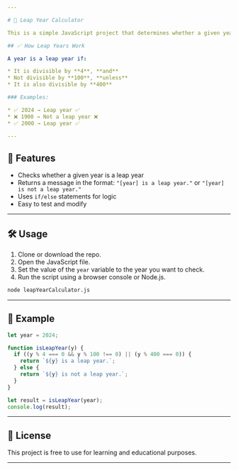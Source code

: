 ```yaml
---

# 📆 Leap Year Calculator

This is a simple JavaScript project that determines whether a given year is a **leap year** or not based on standard leap year rules.

## ✅ How Leap Years Work

A year is a leap year if:

* It is divisible by **4**, **and**
* Not divisible by **100**, **unless**
* It is also divisible by **400**

### Examples:

* ✅ 2024 → Leap year ✅
* ❌ 1900 → Not a leap year ❌
* ✅ 2000 → Leap year ✅

---
```


## 📌 Features

* Checks whether a given year is a leap year
* Returns a message in the format:
  `"[year] is a leap year."` or `"[year] is not a leap year."`
* Uses `if/else` statements for logic
* Easy to test and modify

---

## 🛠️ Usage

1. Clone or download the repo.
2. Open the JavaScript file.
3. Set the value of the `year` variable to the year you want to check.
4. Run the script using a browser console or Node.js.

```bash
node leapYearCalculator.js
```

---

## 🧪 Example

```javascript
let year = 2024;

function isLeapYear(y) {
  if ((y % 4 === 0 && y % 100 !== 0) || (y % 400 === 0)) {
    return `${y} is a leap year.`;
  } else {
    return `${y} is not a leap year.`;
  }
}

let result = isLeapYear(year);
console.log(result);
```

---

## 📄 License

This project is free to use for learning and educational purposes.

---
